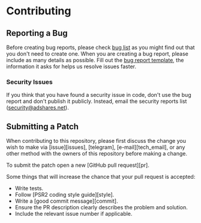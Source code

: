 # Contributing

## Reporting a Bug

Before creating bug reports, please check [bug list] as you might find out that
you don't need to create one. When you are creating a bug report, please include
as many details as possible. Fill out the [bug report template], the information
it asks for helps us resolve issues faster.

### Security Issues

If you think that you have found a security issue in code, don't use the bug
report and don't publish it publicly. Instead, email the security
reports list ([security@adshares.net](mailto:security@adshares.net)).

## Submitting a Patch

When contributing to this repository, please first discuss the change you wish
to make via [issue][issues], [telegram], [e-mail][tech_email], or any other
method with the owners of this repository before making a change.

To submit the patch open a new [GitHub pull request][pr].

Some things that will increase the chance that your pull request is accepted:

- Write tests.
- Follow [PSR2 coding style guide][style].
- Write a [good commit message][commit].
- Ensure the PR description clearly describes the problem and solution. 
- Include the relevant issue number if applicable.

[bug list]: https://github.com/adshares/ads-php-client/labels/Bug
[bug report template]: https://github.com/adshares/ads-php-client/issues/new?template=